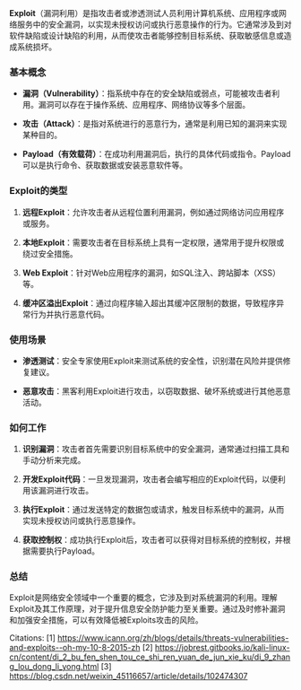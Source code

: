 
**Exploit**（漏洞利用）是指攻击者或渗透测试人员利用计算机系统、应用程序或网络服务中的安全漏洞，以实现未授权访问或执行恶意操作的行为。它通常涉及到对软件缺陷或设计缺陷的利用，从而使攻击者能够控制目标系统、获取敏感信息或造成系统损坏。

### **基本概念**

- **漏洞（Vulnerability）**：指系统中存在的安全缺陷或弱点，可能被攻击者利用。漏洞可以存在于操作系统、应用程序、网络协议等多个层面。

- **攻击（Attack）**：是指对系统进行的恶意行为，通常是利用已知的漏洞来实现某种目的。

- **Payload（有效载荷）**：在成功利用漏洞后，执行的具体代码或指令。Payload可以是执行命令、获取数据或安装恶意软件等。

### **Exploit的类型**

1. **远程Exploit**：允许攻击者从远程位置利用漏洞，例如通过网络访问应用程序或服务。

2. **本地Exploit**：需要攻击者在目标系统上具有一定权限，通常用于提升权限或绕过安全措施。

3. **Web Exploit**：针对Web应用程序的漏洞，如SQL注入、跨站脚本（XSS）等。

4. **缓冲区溢出Exploit**：通过向程序输入超出其缓冲区限制的数据，导致程序异常行为并执行恶意代码。

### **使用场景**

- **渗透测试**：安全专家使用Exploit来测试系统的安全性，识别潜在风险并提供修复建议。

- **恶意攻击**：黑客利用Exploit进行攻击，以窃取数据、破坏系统或进行其他恶意活动。

### **如何工作**

1. **识别漏洞**：攻击者首先需要识别目标系统中的安全漏洞，通常通过扫描工具和手动分析来完成。

2. **开发Exploit代码**：一旦发现漏洞，攻击者会编写相应的Exploit代码，以便利用该漏洞进行攻击。

3. **执行Exploit**：通过发送特定的数据包或请求，触发目标系统中的漏洞，从而实现未授权访问或执行恶意操作。

4. **获取控制权**：成功执行Exploit后，攻击者可以获得对目标系统的控制权，并根据需要执行Payload。

### **总结**

Exploit是网络安全领域中一个重要的概念，它涉及到对系统漏洞的利用。理解Exploit及其工作原理，对于提升信息安全防护能力至关重要。通过及时修补漏洞和加强安全措施，可以有效降低被Exploits攻击的风险。

Citations:
[1] https://www.icann.org/zh/blogs/details/threats-vulnerabilities-and-exploits--oh-my-10-8-2015-zh
[2] https://jobrest.gitbooks.io/kali-linux-cn/content/di_2_bu_fen_shen_tou_ce_shi_ren_yuan_de_jun_xie_ku/di_9_zhang_lou_dong_li_yong.html
[3] https://blog.csdn.net/weixin_45116657/article/details/102474307